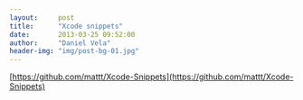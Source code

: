 ```yaml
---
layout:     post
title:      "Xcode snippets"
date:       2013-03-25 09:52:00
author:     "Daniel Vela"
header-img: "img/post-bg-01.jpg"
---
```


[https://github.com/mattt/Xcode-Snippets](https://github.com/mattt/Xcode-Snippets)